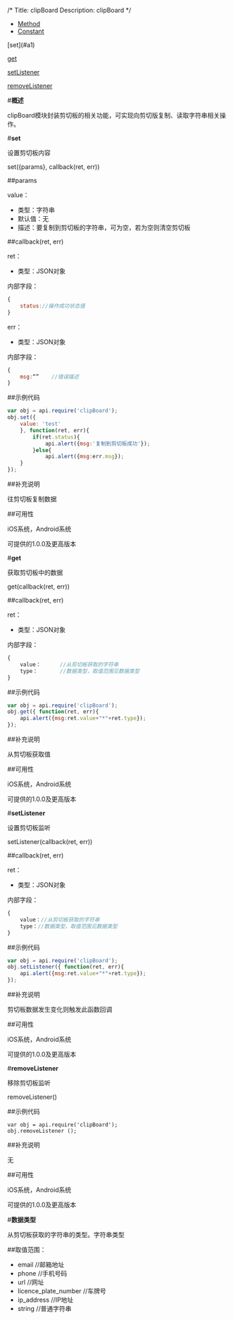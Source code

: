 /*
Title: clipBoard
Description: clipBoard
*/

<ul id="tab" class="clearfix">
	<li class="active"><a href="#method-content">Method</a></li>
	<li><a href="#const-content">Constant</a></li>
</ul>
<div id="method-content">

<div class="outline">
[set](#a1)

[get](#a2)

[setListener](#a3)

[removeListener](#a4)

</div>

#**概述**

clipBoard模块封装剪切板的相关功能，可实现向剪切版复制、读取字符串相关操作。

#**set**<div id="a1"></div>

设置剪切板内容

set({params}, callback(ret, err))

##params

value：

- 类型：字符串
- 默认值：无
- 描述：要复制到剪切板的字符串，可为空，若为空则清空剪切板

##callback(ret, err)

ret：

- 类型：JSON对象

内部字段：

```js
{
	status://操作成功状态值
}
```

err：

- 类型：JSON对象

内部字段：

```js
{
	msg:“”    //错误描述
}
```

##示例代码

```js
var obj = api.require('clipBoard');
obj.set({
	value: 'test'
	}, function(ret, err){
		if(ret.status){
			api.alert({msg:'复制到剪切板成功'});
		}else{
			api.alert({msg:err.msg});
    }
});
```

##补充说明

往剪切板复制数据

##可用性

iOS系统，Android系统

可提供的1.0.0及更高版本


#**get**<div id="a2"></div>

获取剪切板中的数据

get(callback(ret, err))

##callback(ret, err)

ret：

- 类型：JSON对象

内部字段：

```js
{
	value：		//从剪切板获取的字符串
	type：		//数据类型，取值范围见数据类型
}
```

##示例代码

```js
var obj = api.require('clipBoard');
obj.get({ function(ret, err){
	api.alert({msg:ret.value+"*"+ret.type});
});
```

##补充说明

从剪切板获取值

##可用性

iOS系统，Android系统

可提供的1.0.0及更高版本

#**setListener**<div id="a3"></div>

设置剪切板监听

setListener(callback(ret, err))

##callback(ret, err)

ret：

- 类型：JSON对象

内部字段：

```js
{
	value：//从剪切板获取的字符串
	type：//数据类型，取值范围见数据类型
}
```

##示例代码

```js
var obj = api.require('clipBoard');
obj.setListener({ function(ret, err){
	api.alert({msg:ret.value+"*"+ret.type});
});
```

##补充说明

剪切板数据发生变化则触发此函数回调

##可用性

iOS系统，Android系统

可提供的1.0.0及更高版本

#**removeListener**<div id="a4"></div>

移除剪切板监听

removeListener()

##示例代码

	var obj = api.require('clipBoard');
	obj.removeListener ();

##补充说明

无

##可用性

iOS系统，Android系统

可提供的1.0.0及更高版本


</div>

<div id="const-content">

#**数据类型**

从剪切板获取的字符串的类型。字符串类型

##取值范围：

- email		//邮箱地址
- phone		//手机号码
- url		//网址
- licence_plate_number //车牌号
- ip_address   //IP地址
- string        //普通字符串



